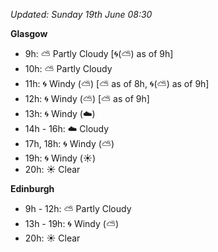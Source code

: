 *Updated: Sunday 19th June 08:30*

**Glasgow**

* 9h: :partly_sunny: Partly Cloudy [:cyclone:(:partly_sunny:) as of 9h]
* 10h: :partly_sunny: Partly Cloudy
* 11h: :cyclone: Windy (:partly_sunny:) [:partly_sunny: as of 8h, :cyclone:(:partly_sunny:) as of 9h]
* 12h: :cyclone: Windy (:partly_sunny:) [:partly_sunny: as of 9h]
* 13h: :cyclone: Windy (:cloud:)
* 14h - 16h: :cloud: Cloudy
* 17h, 18h: :cyclone: Windy (:partly_sunny:)
* 19h: :cyclone: Windy (:sunny:)
* 20h: :sunny: Clear

**Edinburgh**

* 9h - 12h: :partly_sunny: Partly Cloudy
* 13h - 19h: :cyclone: Windy (:partly_sunny:)
* 20h: :sunny: Clear

